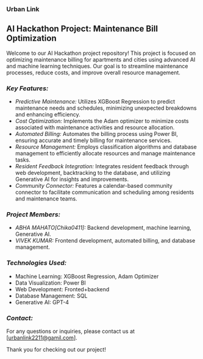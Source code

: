 ### Urban Link
## AI Hackathon Project: Maintenance Bill Optimization

Welcome to our AI Hackathon project repository! This project is focused on optimizing maintenance billing for apartments and cities using advanced AI and machine learning techniques. Our goal is to streamline maintenance processes, reduce costs, and improve overall resource management.

### *Key Features:*
- *Predictive Maintenance:* Utilizes XGBoost Regression to predict maintenance needs and schedules, minimizing unexpected breakdowns and enhancing efficiency.
- *Cost Optimization:* Implements the Adam optimizer to minimize costs associated with maintenance activities and resource allocation.
- *Automated Billing:* Automates the billing process using Power BI, ensuring accurate and timely billing for maintenance services.
- *Resource Management:* Employs classification algorithms and database management to efficiently allocate resources and manage maintenance tasks.
- *Resident Feedback Integration:* Integrates resident feedback through web development, backtracking to the database, and utilizing Generative AI for insights and improvements.
- *Community Connector:* Features a calendar-based community connector to facilitate communication and scheduling among residents and maintenance teams.

### *Project Members:*
- *ABHA MAHATO[Chika0411]:* Backend development, machine learning, Generative AI.
- *VIVEK KUMAR:* Frontend development, automated billing, and database management.

### *Technologies Used:*
- Machine Learning: XGBoost Regression, Adam Optimizer
- Data Visualization: Power BI
- Web Development: Fronted+backend
- Database Management: SQL
- Generative AI: GPT-4

### *Contact:*
For any questions or inquiries, please contact us at [urbanlink2211@gamil.com].

Thank you for checking out our project!

